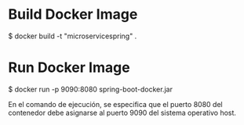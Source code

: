 # Build Docker Image 
$ docker build -t "microservicespring" .


# Run Docker Image 
$ docker run -p 9090:8080 spring-boot-docker.jar

En el comando de ejecución, se especifica que el puerto 8080 del contenedor debe asignarse al puerto 9090 del sistema operativo host.
